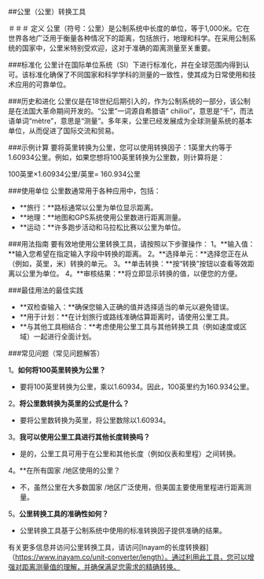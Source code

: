##公里（公里）转换工具

＃＃＃ 定义
公里（符号：公里）是公制系统中长度的单位，等于1,000米。它在世界各地广泛用于衡量各种情况下的距离，包括旅行，地理和科学。在采用公制系统的国家中，公里米特别受欢迎，这对于准确的距离测量至关重要。

###标准化
公里计在国际单位系统（SI）下进行标准化，并在全球范围内得到认可。该标准化确保了不同国家和科学学科的测量的一致性，使其成为日常使用和技术应用的可靠单位。

###历史和进化
公里仪是在18世纪后期引入的，作为公制系统的一部分，该公制是在法国大革命期间开发的。“公里”一词源自希腊语“ chilioi”，意思是“千”，而法语单词“mètre”，意思是“测量”。多年来，公里已经发展成为全球测量系统的基本单位，从而促进了国际交流和贸易。

###示例计算
要将英里转换为公里，您可以使用转换因子：1英里大约等于1.60934公里。例如，如果您想将100英里转换为公里数，则计算将是：

100英里×1.60934公里/英里= 160.934公里

###使用单位
公里数通常用于各种应用中，包括：
-  **旅行：**路标通常以公里为单位显示距离。
-  **地理：**地图和GPS系统使用公里数进行距离测量。
-  **运动：**许多跑步活动和马拉松比赛以公里为单位。

###用法指南
要有效地使用公里转换工具，请按照以下步骤操作：
1。**输入值：**输入您希望在指定输入字段中转换的距离。
2。**选择单元：**选择您正在从（例如，英里，米）转换的单元。
3。**单击转换：**按“转换”按钮以查看等效距离以公里为单位。
4。**审核结果：**将立即显示转换的值，以便您的方便。

###最佳用法的最佳实践
-  **双检查输入：**确保您输入正确的值并选择适当的单元以避免错误。
-  **用于计划：**在计划旅行或路线准确估算距离时，请使用公里工具。
-  **与其他工具相结合：**考虑使用公里工具与其他转换工具（例如速度或区域）一起进行全面计划。

###常见问题（常见问题解答）

1。**如何将100英里转换为公里？**
- 要将100英里转换为公里，乘以1.60934。因此，100英里约为160.934公里。

2。**将公里数转换为英里的公式是什么？**
- 要将公里数转换为英里，将公里数除以1.60934。

3。**我可以使用公里工具进行其他长度转换吗？**
- 是的，公里工具可用于在公里和其他长度（例如仪表和里程）之间转换。

4。**在所有国家 /地区使用的公里？
- 不，虽然公里在大多数国家 /地区广泛使用，但美国主要使用里程进行距离测量。

5。**公里转换工具的准确性如何？**
- 公里转换工具基于公制系统中使用的标准转换因子提供准确的结果。

有关更多信息并访问公里转换工具，请访问[Inayam的长度转换器]（https://www.inayam.co/unit-converter/length）。通过利用此工具，您可以增强对距离测量值的理解，并确保满足您需求的精确转换。